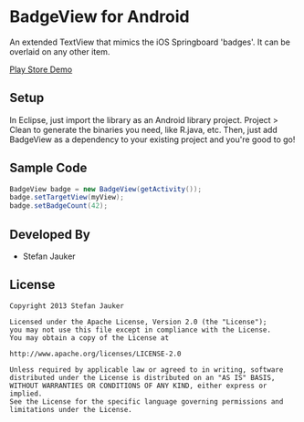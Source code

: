 BadgeView for Android
=====================

An extended TextView that mimics the iOS Springboard 'badges'. It can be overlaid on any other item.

[Play Store Demo][1]



Setup
-----

In Eclipse, just import the library as an Android library project. Project > Clean to generate the binaries you need, like R.java, etc.
Then, just add BadgeView as a dependency to your existing project and you're good to go!

Sample Code
-----------

```java
BadgeView badge = new BadgeView(getActivity());
badge.setTargetView(myView);
badge.setBadgeCount(42);
```

Developed By
------------

* Stefan Jauker

License
-------

    Copyright 2013 Stefan Jauker
    
    Licensed under the Apache License, Version 2.0 (the "License");
    you may not use this file except in compliance with the License.
    You may obtain a copy of the License at
    
    http://www.apache.org/licenses/LICENSE-2.0
    
    Unless required by applicable law or agreed to in writing, software
    distributed under the License is distributed on an "AS IS" BASIS,
    WITHOUT WARRANTIES OR CONDITIONS OF ANY KIND, either express or implied.
    See the License for the specific language governing permissions and
    limitations under the License.

[1]: https://play.google.com/store/apps/details?id=com.jauker.badgeview.example
